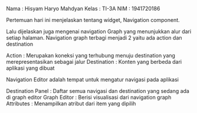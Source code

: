 Nama    : Hisyam Haryo Mahdyan
Kelas   : TI-3A
NIM     : 1941720186

Pertemuan hari ini menjelaskan tentang widget, Navigation component. 

Lalu dijelaskan juga mengenai navigation Graph yang menunjukkan alur dari setiap halaman. Navigation graph terbagi menjadi 2 yaitu ada action dan destination

Action      : Merupakan koneksi yang terhubung menuju destination yang merepresentasikan sebagai jalur
Destination : Konten yang berbeda dari aplikasi yang dibuat

Navigation Editor adalah tempat untuk mengatur navigasi pada aplikasi

Destination Panel   : Daftar semua navigasi dan destination yang sedang ada di graph editor
Graph Editor        : Berisi visualisasi dari navigation graph
Attributes          : Menampilkan atribut dari item yang dipilih